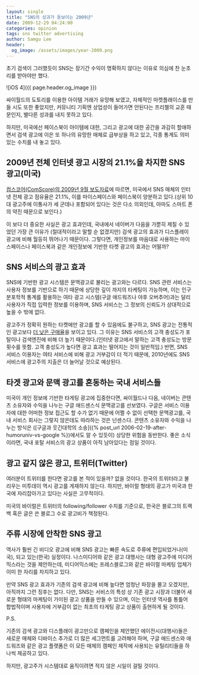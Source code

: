 ```yaml
---
layout: single
title: "SNS의 성과가 돋보이는 2009년"
date: 2009-12-29 04:24:00
categories: opinion
tags: sns twitter advertising
author: Samgu Lee
header:
  og_image: /assets/images/year-2009.png
---
```


초기 검색이 그러했듯이 SNS는 장기간 수익이 명확하지 않다는 이유로 의심에 찬 눈초리를 받아야만 했다.

![iOS 4]({{ page.header.og_image }})

싸이월드의 도토리를 이용한 아이템 거래가 유망해 보였고, 자체적인 마켓플래이스를 만들 시도 또한 좋았지만, 커뮤니티 기획엔 상업성이 들어가면 안된다는 프리첼의 교훈 때문인지, 별다른 성과를 내지 못하고 있다.

하지만, 미국에선 페이스북이 아이템에 대한, 그리고 광고에 대한 공간을 과감히 할애하면서 검색 광고에 이은 또 하나의 유망한 매체로 급부상을 하고 있고, 각종 통계도 의미있는 수치를 내 놓고 있다.

## 2009년 전체 인터넷 광고 시장의 21.1%을 차지한 SNS 광고(미국)

[컴스코어(ComScore)의 2009년 9월 보도자료](http://www.comscore.com/Press_Events/Press_Releases/2009/9/Social_Networking_Sites_Account_for_More_than_20_Percent_of_All_U.S._Online_Display_Ad_Impressions_According_to_comScore_Ad_Metrix)에 따르면, 미국에서 SNS 매체의 인터넷 전체 광고 점유율은 21.1%, 이를 마이스페이스와 페이스북이 양분하고 있다.(상위 10대 광고주에 이통사가 세 군데나 포함되어 있다는 것은 다소 의외인데, 아마도 스마트 폰의 약진 때문으로 보인다.)

이 보다 더 중요한 사실은 광고 효과인데, 국내에서 네이버가 다음을 가뿐히 제칠 수 있었던 가장 큰 이유가 (절대적이라고 말할 순 없겠지만) 검색 광고의 효과가 디스플레이 광고에 비해 월등히 뛰어나기 때문이다. 그렇다면, 개인정보를 마음대로 사용하는 마이스페이스나 페이스북과 같은 개인정보에 기반한 타켓 광고의 효과는 어떨까?

## SNS 서비스의 광고 효과

SNS에 기반한 광고 시스템은 문맥광고로 불리는 광고와는 다르다. SNS 관련 서비스는 사용자 정보를 기반으로 하기 때문에 상당한 깊이 까지의 타케팅이 가능하며, 이는 인구분포학적 통계를 활용하는 여타 광고 시스템(구글 애드워즈나 야후 오버추어)과는 달리 사용자가 직접 입력한 정보를 이용하며, SNS 서비스는 그 정보의 신뢰도가 상대적으로 높을 수 밖에 없다.

광고주가 정확히 원하는 타켓에만 광고를 할 수 있음에도 불구하고, SNS 광고는 전통적인 광고보다 [더 낮은 구매율](http://www.idc.com/getdoc.jsp?containerId=prUS21540708)을 보이고 있다. 그 이유는 SNS 서비스의 고객 충성도가 포탈이나 검색엔진에 비해 더 높기 때문이다.(인터넷 광고에서 말하는 고객 충성도는 방문 횟수를 뜻함. 고객 충성도가 높다면 광고 효과는 떨어지는 것이 일반적임.) 반면, SNS 서비스 이용자는 여타 서비스에 비해 광고 거부감이 더 적기 때문에, 2010년에도 SNS 서비스에 광고주의 지출은 더 늘어날 것으로 예상된다.

## 타겟 광고와 문맥 광고를 혼동하는 국내 서비스들

미국이 개인 정보에 기반한 타게팅 광고에 집중한다면, 싸이월드나 다음, 네이버는 콘텐츠 소유자와 수익을 나누는 구글 애드센스식 문맥광고를 선보였다. 구글은 서비스 이용자에 대한 어떠한 정보 접근도 할 수가 없기 때문에 어쩔 수 없이 선택한 문맥광고를, 국내 서비스 회사는 그렇지 않은데도 따라하는 것은 넌센스다. 콘텐츠 소유자와 수익을 나누는 방식은 ([구글과 웃긴대학의 소송]({% post_url 2006-02-19-after-humoruniv-vs-google %})에서도 알 수 있듯이) 상당한 위험을 동반한다. 좋은 소식이라면, 국내 포탈 서비스의 광고 상품이 아직 남아있다는 점일 것이다.

## 광고 같지 않은 광고, 트위터(Twitter)

여러분이 트위터를 한다면 광고를 본 적이 있을까? 없을 것이다. 한국의 트위터라고 불리우는 미투데이 역시 광고를 게재하지 않는다. 하지만, 바이럴 형태의 광고가 미국과 한국에 자리잡아가고 있다는 사실은 고무적이다.

미국의 바이럴은 트위터의 following/follower 수치를 기준으로, 한국은 블로그의 트랙백 혹은 글은 쓴 블로그 수로 광고비가 책정된다.

## 주류 시장에 안착한 SNS 광고

역사가 훨씬 긴 비디오 광고에 비해 SNS 광고는 빠른 속도로 주류에 편입되었거나(미국), 되고 있는(한국) 실정이다. 나스미디어와 같은 광고 대행사는 대형 광고주에 미디어믹스라는 것을 제안하는데, 미디어믹스에는 프레스블로그와 같은 바이럴 마케팅 업체가 이미 한 자리를 차지하고 있다.

만약 SNS 광고 효과가 기존의 검색 광고에 비해 높다면 엄청난 파장을 몰고 오겠지만, 아직까지 그런 징후는 없다. 다만, SNS는 서비스의 특성 상 기존 광고 시장과 더불어 새로운 형태의 마케팅이 가미된 광고 상품을 만들 수 있으며, 이는 인터넷 역사를 통틀어 합법적이며 사용자에 거부감이 없는 최초의 타게팅 광고 상품이 출현하게 될 것이다.

P.S.

기존의 검색 광고와 디스플래이 광고만으로 캠페인을 제안했던 에이전시(대행사)들은 새로운 매체와 디바이스 추가로 더 많은 세그먼트를 고려해야 하며, 구글 애드센스와 애드워즈와 같은 광고 플랫폼은 이 모든 매체의 캠페인 제작에 사용되는 유틸리티들을 하나씩 제공하고 있다.

하지만, 광고주가 시스템대로 움직이려면 적지 않은 시일이 걸릴 것이다.
